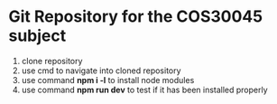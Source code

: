 # Git Repository for the COS30045 subject
1. clone repository
2. use cmd to navigate into cloned repository
3. use command **npm i -l** to install node modules
4. use command **npm run dev** to test if it has been installed properly
